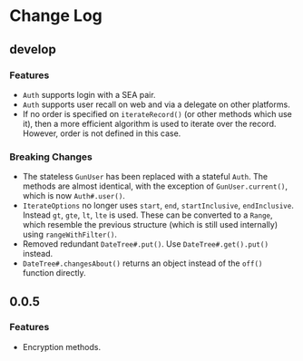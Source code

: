 # Change Log

## develop

### Features

- `Auth` supports login with a SEA pair.
- `Auth` supports user recall on web and via a delegate on other platforms.
- If no order is specified on `iterateRecord()` (or other methods which use it), then a more
efficient algorithm is used to iterate over the record. However, order is not defined in this case.

### Breaking Changes

- The stateless `GunUser` has been replaced with a stateful `Auth`. The methods are almost
identical, with the exception of `GunUser.current()`, which is now `Auth#.user()`.
- `IterateOptions` no longer uses `start`, `end`, `startInclusive`, `endInclusive`. Instead
`gt`, `gte`, `lt`, `lte` is used. These can be converted to a `Range`, which resemble the previous
structure (which is still used internally) using `rangeWithFilter()`.
- Removed redundant `DateTree#.put()`. Use `DateTree#.get().put()` instead.
- `DateTree#.changesAbout()` returns an object instead of the `off()` function directly.

## 0.0.5

### Features

- Encryption methods.
